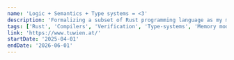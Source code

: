 ```yaml
---
name: 'Logic + Semantics + Type systems = <3'
description: 'Formalizing a subset of Rust programming language as my master thesis while working. New computational model for computing/verifying memory safety. Studying memory models, computer architectures and FPGAs on the side.'
tags: ['Rust', 'Compilers', 'Verification', 'Type-systems', 'Memory models']
link: 'https://www.tuwien.at/'
startDate: '2025-04-01'
endDate: '2026-06-01'
---
```

